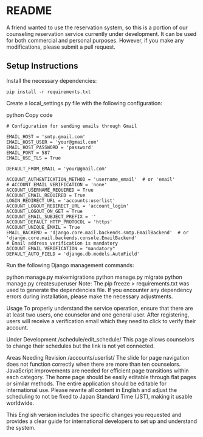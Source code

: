 

# README
A friend wanted to use the reservation system, so this is a portion of our counseling reservation service currently under development. It can be used for both commercial and personal purposes. However, if you make any modifications, please submit a pull request.

## Setup Instructions
Install the necessary dependencies:

```
pip install -r requirements.txt
```
Create a local_settings.py file with the following configuration:

python
Copy code
```
# Configuration for sending emails through Gmail

EMAIL_HOST = 'smtp.gmail.com'
EMAIL_HOST_USER = 'your@gmail.com'
EMAIL_HOST_PASSWORD = 'password'
EMAIL_PORT = 587
EMAIL_USE_TLS = True

DEFAULT_FROM_EMAIL = 'your@gmail.com'

ACCOUNT_AUTHENTICATION_METHOD = 'username_email'  # or 'email'
# ACCOUNT_EMAIL_VERIFICATION = 'none'
ACCOUNT_USERNAME_REQUIRED = True
ACCOUNT_EMAIL_REQUIRED = True
LOGIN_REDIRECT_URL = 'accounts:userlist'
ACCOUNT_LOGOUT_REDIRECT_URL = 'account_login'
ACCOUNT_LOGOUT_ON_GET = True
ACCOUNT_EMAIL_SUBJECT_PREFIX = ''
ACCOUNT_DEFAULT_HTTP_PROTOCOL = 'https'
ACCOUNT_UNIQUE_EMAIL = True
EMAIL_BACKEND = 'django.core.mail.backends.smtp.EmailBackend'  # or 'django.core.mail.backends.console.EmailBackend'
# Email address verification is mandatory
ACCOUNT_EMAIL_VERIFICATION = "mandatory"
DEFAULT_AUTO_FIELD = 'django.db.models.AutoField'
```

Run the following Django management commands:


python manage.py makemigrations
python manage.py migrate
python manage.py createsuperuser
Note: The pip freeze > requirements.txt was used to generate the dependencies file. If you encounter any dependency errors during installation, please make the necessary adjustments.

Usage
To properly understand the service operation, ensure that there are at least two users, one counselor and one general user. After registering, users will receive a verification email which they need to click to verify their account.

Under Development
/schedule/edit_schedule/
This page allows counselors to change their schedules but the link is not yet connected.

Areas Needing Revision
/accounts/userlist/
The slide for page navigation does not function correctly when there are more than ten counselors. JavaScript improvements are needed for efficient page transitions within each category.
The home page should be easily editable through flat pages or similar methods.
The entire application should be editable for international use. Please rewrite all content in English and adjust the scheduling to not be fixed to Japan Standard Time (JST), making it usable worldwide.


This English version includes the specific changes you requested and provides a clear guide for international developers to set up and understand the system.




